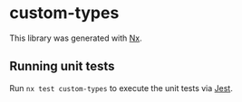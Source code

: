 # custom-types

This library was generated with [Nx](https://nx.dev).

## Running unit tests

Run `nx test custom-types` to execute the unit tests via [Jest](https://jestjs.io).
